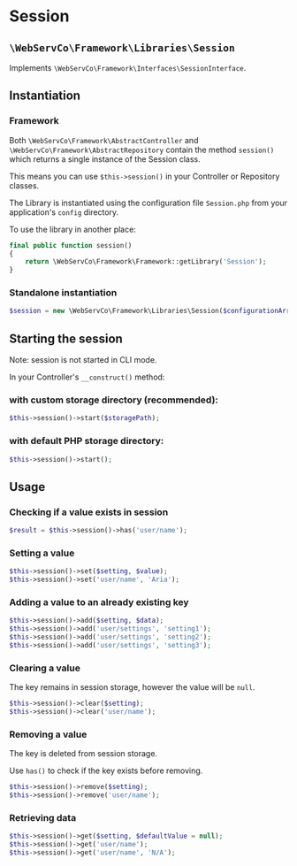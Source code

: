 # Session

## `\WebServCo\Framework\Libraries\Session`

Implements `\WebServCo\Framework\Interfaces\SessionInterface`.



## Instantiation

### Framework

Both `\WebServCo\Framework\AbstractController` and `\WebServCo\Framework\AbstractRepository` contain the method `session()` which returns a single instance of the Session class.

This means you can use `$this->session()` in your Controller or Repository classes.

The Library is instantiated using the configuration file `Session.php` from your application's `config` directory.

To use the library in another place:

```php
final public function session()
{
    return \WebServCo\Framework\Framework::getLibrary('Session');
}
```

### Standalone instantiation

```php
$session = new \WebServCo\Framework\Libraries\Session($configurationArray);
```

## Starting the session

Note: session is not started in CLI mode.

In your Controller's `__construct()` method:

### with custom storage directory (recommended):

```php
$this->session()->start($storagePath);

```

### with default PHP storage directory:

```php
$this->session()->start();
```

## Usage

### Checking if a value exists in session

```php
$result = $this->session()->has('user/name');
```

### Setting a value

```php
$this->session()->set($setting, $value);
$this->session()->set('user/name', 'Aria');
```

### Adding a value to an already existing key

```php
$this->session()->add($setting, $data);
$this->session()->add('user/settings', 'setting1');
$this->session()->add('user/settings', 'setting2');
$this->session()->add('user/settings', 'setting3');
```

### Clearing a value

The key remains in session storage, however the value will be `null`.

```php
$this->session()->clear($setting);
$this->session()->clear('user/name');
```

### Removing a value

The key is deleted from session storage.

Use `has()` to check if the key exists before removing.

```php
$this->session()->remove($setting);
$this->session()->remove('user/name');
```

### Retrieving data

```php
$this->session()->get($setting, $defaultValue = null);
$this->session()->get('user/name');
$this->session()->get('user/name', 'N/A');
```
